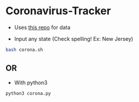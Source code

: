 # Coronavirus-Tracker

- Uses [this repo](https://github.com/nytimes/covid-19-data) for data

- Input any state (Check spelling! Ex: New Jersey)

```bash
bash corona.sh
```

## OR

- With python3

```python3
python3 corona.py
```
